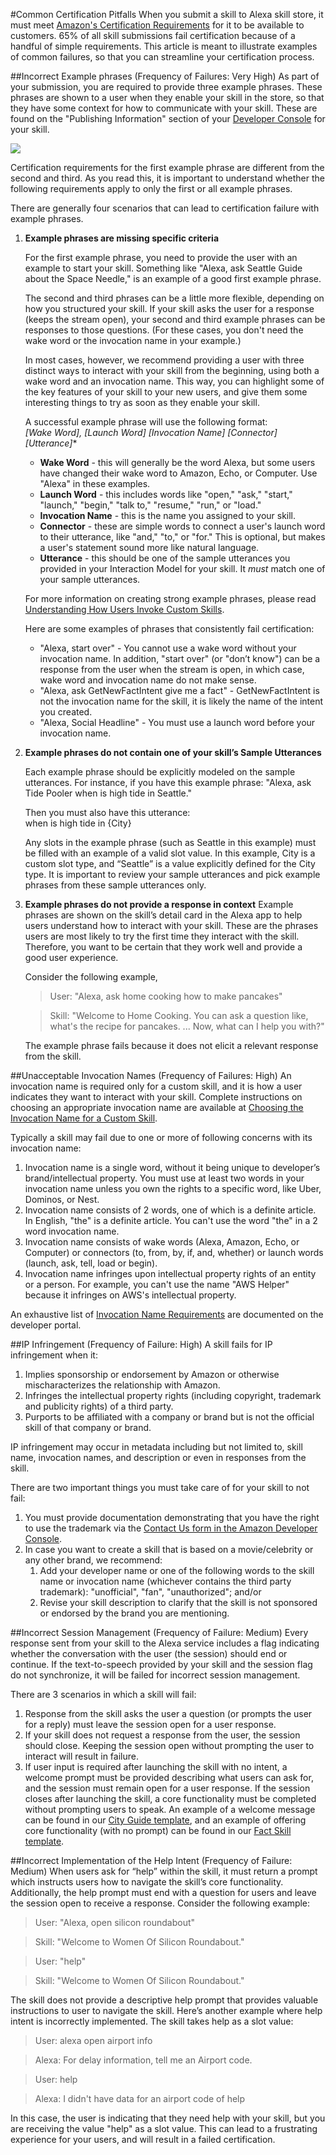 #Common Certification Pitfalls
When you submit a skill to Alexa skill store, it must meet [Amazon's Certification Requirements](https://developer.amazon.com/public/solutions/alexa/alexa-skills-kit/docs/alexa-skills-kit-submission-checklist) for it to be available to customers. 65% of all skill submissions fail certification because of a handful of simple requirements. This article is meant to illustrate examples of common failures, so that you can streamline your certification process.

##Incorrect Example phrases (Frequency of Failures: Very High)
As part of your submission, you are required to provide three example phrases.  These phrases are shown to a user when they enable your skill in the store, so that they have some context for how to communicate with your skill.  These are found on the "Publishing Information" section of your [Developer Console](https://developer.amazon.com/edw/home.html#/skills/list) for your skill.

![](https://m.media-amazon.com/images/G/01/mobile-apps/dex/alexa/alexa-skills-skit/blog/common_pitfalls/example_phrases._TTH_.png)


Certification requirements for the first example phrase are different from the second and third. As you read this, it is important to understand whether the following requirements apply to only the first or all example phrases.

There are generally four scenarios that can lead to certification failure with example phrases.

1.  **Example phrases are missing specific criteria**

    For the first example phrase, you need to provide the user with an example to start your skill.  Something like "Alexa, ask Seattle Guide about the Space Needle," is an example of a good first example phrase.

    The second and third phrases can be a little more flexible, depending on how you structured your skill.  If your skill asks the user for a response (keeps the stream open), your second and third example phrases can be responses to those questions. (For these cases, you don't need the wake word or the invocation name in your example.)
    
    In most cases, however, we recommend providing a user with three distinct ways to interact with your skill from the beginning, using both a wake word and an invocation name.  This way, you can highlight some of the key features of your skill to your new users, and give them some interesting things to try as soon as they enable your skill.

    A successful example phrase will use the following format:</br>
    **[Wake Word], [Launch Word] [Invocation Name] [Connector*] [Utterance]**

    * **Wake Word** - this will generally be the word Alexa, but some users have changed their wake word to Amazon, Echo, or Computer.  Use "Alexa" in these examples.
    * **Launch Word** - this includes words like "open," "ask," "start," "launch," "begin," "talk to," "resume," "run," or "load."
    * **Invocation Name** - this is the name you assigned to your skill.
    * **Connector** - these are simple words to connect a user's launch word to their utterance, like "and," "to," or "for."  This is optional, but makes a user's statement sound more like natural language.
    * **Utterance** - this should be one of the sample utterances you provided in your Interaction Model for your skill.  It *must* match one of your sample utterances.

    For more information on creating strong example phrases, please read [Understanding How Users Invoke Custom Skills](https://developer.amazon.com/public/solutions/alexa/alexa-skills-kit/docs/supported-phrases-to-begin-a-conversation).

    Here are some examples of phrases that consistently fail certification:
    *  "Alexa, start over" - You cannot use a wake word without your invocation name. In addition, "start over" (or "don’t know") can be a response from the user when the stream is open, in which case, wake word and invocation name do not make sense.
    *  "Alexa, ask GetNewFactIntent give me a fact" - GetNewFactIntent is not the invocation name for the skill, it is likely the name of the intent you created.
    *  "Alexa, Social Headline" - You must use a launch word before your invocation name.

2.  **Example phrases do not contain one of your skill’s Sample Utterances**

    Each example phrase should be explicitly modeled on the sample utterances. For instance, if you have this example phrase:
        "Alexa, ask Tide Pooler when is high tide in Seattle."

    Then you must also have this utterance:  
        <Intent Name> when is high tide in {City}

    Any slots in the example phrase (such as Seattle in this example) must be filled with an example of a valid slot value. In this example, City is a custom slot type, and “Seattle” is a value explicitly defined for the City type.  It is important to review your sample utterances and pick example phrases from these sample utterances only.
    
3.  **Example phrases do not provide a response in context**
    Example phrases are shown on the skill’s detail card in the Alexa app to help users understand how to interact with your skill. These are the phrases users are most likely to try the first time they interact with the skill. Therefore, you want to be certain that they work well and provide a good user experience.

    Consider the following example,
    > User: "Alexa, ask home cooking how to make pancakes"

    > Skill: "Welcome to Home Cooking. You can ask a question like, what's the recipe for pancakes. ... Now, what can I help you with?"
    
    The example phrase fails because it does not elicit a relevant response from the skill.

##Unacceptable Invocation Names (Frequency of Failures: High)
An invocation name is required only for a custom skill, and it is how a user indicates they want to interact with your skill. Complete instructions on choosing an appropriate invocation name are available at [Choosing the Invocation Name for a Custom Skill](https://developer.amazon.com/public/solutions/alexa/alexa-skills-kit/docs/choosing-the-invocation-name-for-an-alexa-skill).

Typically a skill may fail due to one or more of following concerns with its invocation name:

1.  Invocation name is a single word, without it being unique to developer’s brand/intellectual property.  You must use at least two words in your invocation name unless you own the rights to a specific word, like Uber, Dominos, or Nest.
2.  Invocation name consists of 2 words, one of which is a definite article.  In English, "the" is a definite article.  You can't use the word "the" in a 2 word invocation name.
3.  Invocation name consists of wake words (Alexa, Amazon, Echo, or Computer) or connectors (to, from, by, if, and, whether) or launch words (launch, ask, tell, load or begin).
4.  Invocation name infringes upon intellectual property rights of an entity or a person.  For example, you can't use the name "AWS Helper" because it infringes on AWS's intellectual property.

An exhaustive list of [Invocation Name Requirements](https://developer.amazon.com/public/solutions/alexa/alexa-skills-kit/docs/choosing-the-invocation-name-for-an-alexa-skill#invocation-name-requirements) are documented on the developer portal. 

##IP Infringement (Frequency of Failure: High)
A skill fails for IP infringement when it:

1.  Implies sponsorship or endorsement by Amazon or otherwise mischaracterizes the relationship with Amazon.
2.  Infringes the intellectual property rights (including copyright, trademark and publicity rights) of a third party.
3.  Purports to be affiliated with a company or brand but is not the official skill of that company or brand.

IP infringement may occur in metadata including but not limited to, skill name, invocation names, and description or even in responses from the skill.

There are two important things you must take care of for your skill to not fail:

1.  You must provide documentation demonstrating that you have the right to use the trademark via the [Contact Us form in the Amazon Developer Console](https://developer.amazon.com/public/support/contact/contact-us).
2. In case you want to create a skill that is based on a movie/celebrity or any other brand, we recommend:
    1.  Add your developer name or one of the following words to the skill name or invocation name (whichever contains the third party trademark): "unofficial", "fan", "unauthorized"; and/or
    2.  Revise your skill description to clarify that the skill is not sponsored or endorsed by the brand you are mentioning.

##Incorrect Session Management (Frequency of Failure: Medium)
Every response sent from your skill to the Alexa service includes a flag indicating whether the conversation with the user (the session) should end or continue. If the text-to-speech provided by your skill and the session flag do not synchronize, it will be failed for incorrect session management.

There are 3 scenarios in which a skill will fail:

1.  Response from the skill asks the user a question (or prompts the user for a reply) must leave the session open for a user response.
2.  If your skill does not request a response from the user, the session should close.  Keeping the session open without prompting the user to interact will result in failure.
3.  If user input is required after launching the skill with no intent, a welcome prompt must be provided describing what users can ask for, and the session must remain open for a user response. If the session closes after launching the skill, a core functionality must be completed without prompting users to speak.  An example of a welcome message can be found in our [City Guide template](https://github.com/alexa/skill-sample-nodejs-city-guide), and an example of offering core functionality (with no prompt) can be found in our [Fact Skill template](https://github.com/alexa/skill-sample-nodejs-fact).

##Incorrect Implementation of the Help Intent (Frequency of Failure: Medium)
When users ask for “help” within the skill, it must return a prompt which instructs users how to navigate the skill’s core functionality. Additionally, the help prompt must end with a question for users and leave the session open to receive a response. Consider the following example:
> User: "Alexa, open silicon roundabout" 

> Skill: "Welcome to Women Of Silicon Roundabout."

>User: "help" 

>Skill: "Welcome to Women Of Silicon Roundabout."

The skill does not provide a descriptive help prompt that provides valuable instructions to user to navigate the skill. Here’s another example where help intent is incorrectly implemented. The skill takes help as a slot value:

>User: alexa open airport info 

>Alexa: For delay information, tell me an Airport code. 

>User: help 

>Alexa: I didn't have data for an airport code of help

In this case, the user is indicating that they need help with your skill, but you are receiving the value "help" as a slot value.  This can lead to a frustrating experience for your users, and will result in a failed certification.
